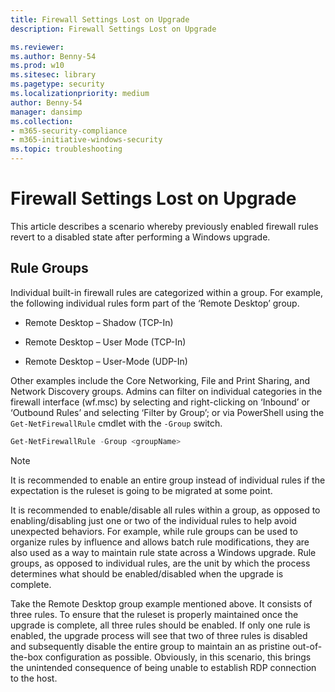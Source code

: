 ```yaml
---
title: Firewall Settings Lost on Upgrade
description: Firewall Settings Lost on Upgrade

ms.reviewer: 
ms.author: Benny-54
ms.prod: w10
ms.sitesec: library
ms.pagetype: security
ms.localizationpriority: medium
author: Benny-54
manager: dansimp
ms.collection: 
- m365-security-compliance
- m365-initiative-windows-security
ms.topic: troubleshooting
---
```


# Firewall Settings Lost on Upgrade

This article describes a scenario whereby previously enabled firewall rules revert to a disabled state after performing a Windows upgrade.

## Rule Groups

Individual built-in firewall rules are categorized within a group. For example, the following individual rules form part of the ‘Remote Desktop’ group.

- Remote Desktop – Shadow (TCP-In)

- Remote Desktop – User Mode (TCP-In)

- Remote Desktop – User-Mode (UDP-In)

Other examples include the Core Networking, File and Print Sharing, and Network Discovery groups. Admins can filter on individual categories in the firewall interface (wf.msc) by selecting and right-clicking on ‘Inbound’ or ‘Outbound Rules’ and selecting ‘Filter by Group’; or via PowerShell using the `Get-NetFirewallRule` cmdlet with the `-Group` switch.

```Powershell
Get-NetFirewallRule -Group <groupName>
```

> [!NOTE] 
> It is recommended to enable an entire group instead of individual rules if the expectation is the ruleset is going to be migrated at some point.

It is recommended to enable/disable all rules within a group, as opposed to enabling/disabling just one or two of the individual rules to help avoid unexpected behaviors. For example, while rule groups can be used to organize rules by influence and allows batch rule modifications, they are also used as a way to maintain rule state across a Windows upgrade. Rule groups, as opposed to individual rules, are the unit by which the process determines what should be enabled/disabled when the upgrade is complete.

Take the Remote Desktop group example mentioned above. It consists of three rules. To ensure that the ruleset is properly maintained once the upgrade is complete, all three rules should be enabled. If only one rule is enabled, the upgrade process will see that two of three rules is disabled and subsequently disable the entire group to maintain an as pristine out-of-the-box configuration as possible. Obviously, in this scenario, this brings the unintended consequence of being unable to establish RDP connection to the host.
